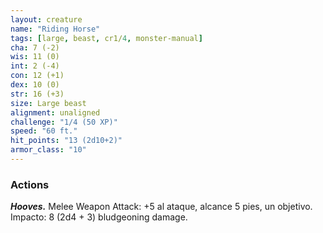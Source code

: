 ```yaml
---
layout: creature
name: "Riding Horse"
tags: [large, beast, cr1/4, monster-manual]
cha: 7 (-2)
wis: 11 (0)
int: 2 (-4)
con: 12 (+1)
dex: 10 (0)
str: 16 (+3)
size: Large beast
alignment: unaligned
challenge: "1/4 (50 XP)"
speed: "60 ft."
hit_points: "13 (2d10+2)"
armor_class: "10"
---
```


### Actions

***Hooves.*** Melee Weapon Attack: +5 al ataque, alcance 5 pies, un objetivo. Impacto: 8 (2d4 + 3) bludgeoning damage.